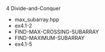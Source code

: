 4	Divide-and-Conquer
- max_subarray.hpp
 - ex4.1-2
 - FIND-MAX-CROSSING-SUBARRAY
 - FIND-MAXIMUM-SUBARRAY
 - ex4.1-5
